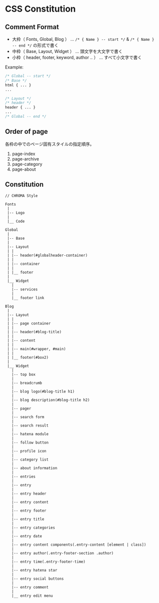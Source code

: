 # CSS Constitution

## Comment Format
- 大枠（ Fonts, Global, Blog ） ... `/* { Name } -- start */` & `/* { Name } -- end */` の形式で書く
- 中枠（ Base, Layout, Widget ） ... 頭文字を大文字で書く
- 小枠（ header, footer, keyword, author .. ） ... すべて小文字で書く

Example:

```css
/* Global -- start */
/* Base */
html { ... }
...

/* Layout */
/* header */
header { ... }
...
/* Global -- end */
```

## Order of page
各枠の中でのページ固有スタイルの指定順序。

1. page-index
2. page-archive
3. page-category
4. page-about

## Constitution
```
// CHROMA Style

Fonts
 |
 |-- Logo
 |
 |__ Code

Global
 |
 |-- Base
 |
 |-- Layout
 | |
 | |-- header(#globalheader-container)
 | |
 | |-- container
 | |
 | |__ footer
 |
 |__ Widget
   |
   |-- services
   |
   |__ footer link

Blog
 |
 |-- Layout
 | |
 | |-- page container
 | |
 | |-- header(#blog-title)
 | |
 | |-- content
 | |
 | |-- main(#wrapper, #main)
 | |
 | |__ footer(#box2)
 |
 |__ Widget
   |
   |-- top box
   |
   |-- breadcrumb
   |
   |-- blog logo(#blog-title h1)
   |
   |-- blog description(#blog-title h2)
   |
   |-- pager
   |
   |-- search form
   |
   |-- search result
   |
   |-- hatena module
   |
   |-- follow button
   |
   |-- profile icon
   |
   |-- category list
   |
   |-- about information
   |
   |-- entries
   |
   |-- entry
   |
   |-- entry header 
   |
   |-- entry content
   |
   |-- entry footer
   |
   |-- entry title
   |
   |-- entry categories
   |
   |-- entry date
   |
   |-- entry content components(.entry-content [element | class])
   |
   |-- entry author(.entry-footer-section .author)
   |
   |-- entry time(.entry-footer-time)
   |
   |-- entry hatena star
   |
   |-- entry social buttons
   |
   |-- entry comment
   |
   |__ entry edit menu
```
